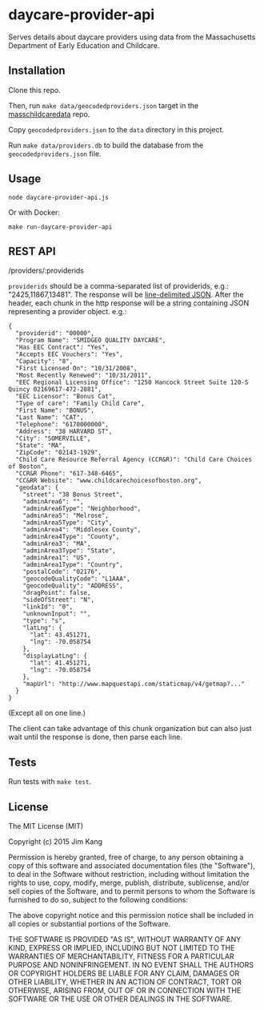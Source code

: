 daycare-provider-api
====================

Serves details about daycare providers using data from the Massachusetts Department of Early Education and Childcare.

Installation
------------

Clone this repo.

Then, run `make data/geocodedproviders.json` target in the [masschildcaredata](https://github.com/masschildcaredata/masschildcaredata.github.io) repo.

Copy `geocodedproviders.json` to the `data` directory in this project.

Run `make data/providers.db` to build the database from the `geocodedproviders.json` file.

Usage
-----

    node daycare-provider-api.js

Or with Docker:

    make run-daycare-provider-api

REST API
---

/providers/:providerids

`providerids` should be a comma-separated list of providerids, e.g.: "2425,11867,13481". The response will be [line-delimited JSON](https://en.wikipedia.org/wiki/JSON_Streaming#Line_delimited_JSON). After the header, each chunk in the http response will be a string containing JSON representing a provider object. e.g.:

    {
      "providerid": "00000",
      "Program Name": "SMIDGEO QUALITY DAYCARE",
      "Has EEC Contract": "Yes",
      "Accepts EEC Vouchers": "Yes",
      "Capacity": "8",
      "First Licensed On": "10/31/2008",
      "Most Recently Renewed": "10/31/2011",
      "EEC Regional Licensing Office": "1250 Hancock Street Suite 120-S  Quincy 02169617-472-2881",
      "EEC Licensor": "Bonus Cat",
      "Type of care": "Family Child Care",
      "First Name": "BONUS",
      "Last Name": "CAT",
      "Telephone": "6170000000",
      "Address": "38 HARVARD ST",
      "City": "SOMERVILLE",
      "State": "MA",
      "ZipCode": "02143-1929",
      "Child Care Resource Referral Agency (CCR&R)": "Child Care Choices of Boston",
      "CCR&R Phone": "617-348-6465",
      "CC&RR Website": "www.childcarechoicesofboston.org",
      "geodata": {
        "street": "38 Bonus Street",
        "adminArea6": "",
        "adminArea6Type": "Neighborhood",
        "adminArea5": "Melrose",
        "adminArea5Type": "City",
        "adminArea4": "Middlesex County",
        "adminArea4Type": "County",
        "adminArea3": "MA",
        "adminArea3Type": "State",
        "adminArea1": "US",
        "adminArea1Type": "Country",
        "postalCode": "02176",
        "geocodeQualityCode": "L1AAA",
        "geocodeQuality": "ADDRESS",
        "dragPoint": false,
        "sideOfStreet": "N",
        "linkId": "0",
        "unknownInput": "",
        "type": "s",
        "latLng": {
          "lat": 43.451271,
          "lng": -70.058754
        },
        "displayLatLng": {
          "lat": 41.451271,
          "lng": -70.058754
        },
        "mapUrl": "http://www.mapquestapi.com/staticmap/v4/getmap?..."
      }
    }

(Except all on one line.)

The client can take advantage of this chunk organization but can also just wait until the response is done, then parse each line.

Tests
-----

Run tests with `make test`.

License
-------

The MIT License (MIT)

Copyright (c) 2015 Jim Kang

Permission is hereby granted, free of charge, to any person obtaining a copy
of this software and associated documentation files (the "Software"), to deal
in the Software without restriction, including without limitation the rights
to use, copy, modify, merge, publish, distribute, sublicense, and/or sell
copies of the Software, and to permit persons to whom the Software is
furnished to do so, subject to the following conditions:

The above copyright notice and this permission notice shall be included in
all copies or substantial portions of the Software.

THE SOFTWARE IS PROVIDED "AS IS", WITHOUT WARRANTY OF ANY KIND, EXPRESS OR
IMPLIED, INCLUDING BUT NOT LIMITED TO THE WARRANTIES OF MERCHANTABILITY,
FITNESS FOR A PARTICULAR PURPOSE AND NONINFRINGEMENT. IN NO EVENT SHALL THE
AUTHORS OR COPYRIGHT HOLDERS BE LIABLE FOR ANY CLAIM, DAMAGES OR OTHER
LIABILITY, WHETHER IN AN ACTION OF CONTRACT, TORT OR OTHERWISE, ARISING FROM,
OUT OF OR IN CONNECTION WITH THE SOFTWARE OR THE USE OR OTHER DEALINGS IN
THE SOFTWARE.
